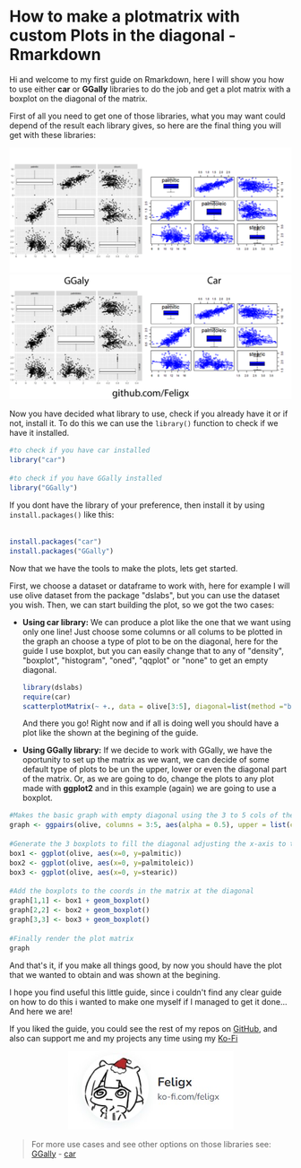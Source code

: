 # How to make a plotmatrix with custom Plots in the diagonal - Rmarkdown

Hi and welcome to my first guide on Rmarkdown, here I will show you how to use either **car** or **GGally** libraries to do the job and get a plot matrix with a boxplot on the diagonal of the matrix.

First of all you need to get one of those libraries, what you may want could depend of the result each library gives, so here are the final thing you will get with these libraries:

![Plots-Example](https://raw.githubusercontent.com/Feligx/matrixplot-guide/main/plots_examples_white.png#gh-dark-mode-only)
![Plots-Example](https://raw.githubusercontent.com/Feligx/matrixplot-guide/main/plots_examples.png#gh-light-mode-only)

Now you have decided what library to use, check if you already have it or if not, install it.
To do this we can use the `library()` function to check if we have it installed.

```R
#to check if you have car installed
library("car")

#to check if you have GGally installed
library("GGally")

```

If you dont have the library of your preference, then install it by using `install.packages()` like this:

```R

install.packages("car")
install.packages("GGally")

```

Now that we have the tools to make the plots, lets get started.

First, we choose a dataset or dataframe to work with, here for example I will use olive dataset from the package "dslabs", but you can use the dataset you wish. Then, we can start building the plot, so we got the two cases:

* **Using car library:**
  We can produce a plot like the one that we want using only one line! Just choose some columns or all colums to be plotted in the graph an choose a type of plot to be on the diagonal, here for the guide I use boxplot, but you can easily change that to any of "density", "boxplot", "histogram", "oned", "qqplot" or "none" to get an empty diagonal.
  
  ```R
  library(dslabs)
  require(car)
  scatterplotMatrix(~ +., data = olive[3:5], diagonal=list(method ="boxplot"))
  ```
  
  And there you go! Right now and if all is doing well you should have a plot like the shown at the begining of the guide.
  
* **Using GGally library:**
  If we decide to work with GGally, we have the oportunity to set up the matrix as we want, we can decide of some default type of plots to be un the upper, lower or even the diagonal part of the matrix. Or, as we are going to do, change the plots to any plot made with **ggplot2** and in this example (again) we are going to use a boxplot.
  
 ```R
 #Makes the basic graph with empty diagonal using the 3 to 5 cols of the dataset, and a scatterplot for the rest of the graph
graph <- ggpairs(olive, columns = 3:5, aes(alpha = 0.5), upper = list(continuous = "points", combo="box_no_facet"), diag = list(continuous="blankDiag"))

 #Generate the 3 boxplots to fill the diagonal adjusting the x-axis to the center and defining the variable to use on the y-axis
box1 <- ggplot(olive, aes(x=0, y=palmitic))
box2 <- ggplot(olive, aes(x=0, y=palmitoleic))
box3 <- ggplot(olive, aes(x=0, y=stearic))

 #Add the boxplots to the coords in the matrix at the diagonal
graph[1,1] <- box1 + geom_boxplot()
graph[2,2] <- box2 + geom_boxplot()
graph[3,3] <- box3 + geom_boxplot()

#Finally render the plot matrix
graph 
 
 ```
And that's it, if you make all things good, by now you should have the plot that we wanted to obtain and was shown at the begining.


I hope you find useful this little guide, since i couldn't find any clear guide on how to do this i wanted to make one myself if I managed to get it done... And here we are!

If you liked the guide, you could see the rest of my repos on [GitHub](https://github.com/Feligx), and also can support me and my projects any time using my [Ko-Fi](https://ko-fi.com/feligx)

<p align="center">
  <img src="https://raw.githubusercontent.com/Feligx/matrixplot-guide/main/Captura%20de%20pantalla%202022-01-29%20161117.jpg">
</p>

> For more use cases and see other options on those libraries see: [GGally](http://ggobi.github.io/ggally/) - [car](https://www.rdocumentation.org/packages/car/versions/2.1-6/topics/scatterplotMatrix)
